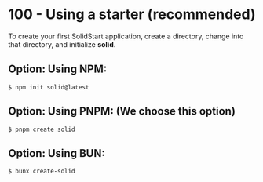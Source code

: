# 100 - Using a starter (recommended)

To create your first SolidStart application, create a directory, change into that directory, and initialize **solid**.

## Option: Using NPM:

```
$ npm init solid@latest
```

## Option: Using PNPM: (We choose this option)

```
$ pnpm create solid
```

## Option: Using BUN:

```
$ bunx create-solid
```
